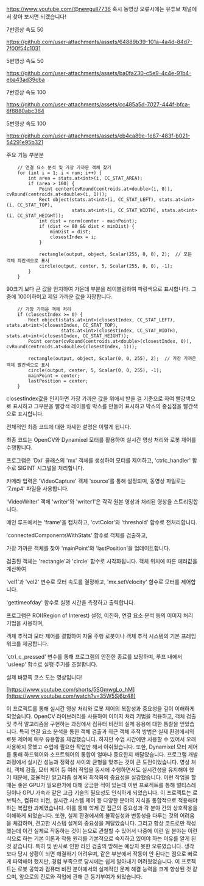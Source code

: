 https://www.youtube.com/@newgull7736 혹시 동영상 오류시에는 유튜브 채널에서 찾아 보시면 되겠습니다!

7번영상 속도 50

https://github.com/user-attachments/assets/64889b39-101a-4a4d-84d7-7f00f54c1031

5번영상 속도 50

https://github.com/user-attachments/assets/ba0fa230-c5e9-4c4e-91b4-eba43ad39cba

7번영상 속도 100

https://github.com/user-attachments/assets/cc485a5d-7027-444f-bfca-8f8880abc364


5번영상 속도 100


https://github.com/user-attachments/assets/eb4ca89e-1e87-483f-b021-54291e95b321

주요 기능 부분분




        // 연결 요소 분석 및 가장 가까운 객체 찾기
        for (int i = 1; i < num; i++) {
            int area = stats.at<int>(i, CC_STAT_AREA);
            if (area > 100) {
                Point center(cvRound(centroids.at<double>(i, 0)), cvRound(centroids.at<double>(i, 1)));
                Rect object(stats.at<int>(i, CC_STAT_LEFT), stats.at<int>(i, CC_STAT_TOP),
                            stats.at<int>(i, CC_STAT_WIDTH), stats.at<int>(i, CC_STAT_HEIGHT));
                int dist = norm(center - mainPoint);
                if (dist <= 80 && dist < minDist) {
                    minDist = dist;
                    closestIndex = i;
                }
                
                rectangle(output, object, Scalar(255, 0, 0), 2);  // 모든 객체 파란색으로 표시
                circle(output, center, 5, Scalar(255, 0, 0), -1);
            }
        }
90크기 보다 큰 값을 안지하여 가운데 부분을 레이블링하여 파랑색으로 표시합니다. 그중에 100이하이고 제일 가까운 값을 저장합니다.


        // 가장 가까운 객체 처리
        if (closestIndex >= 0) {
            Rect object(stats.at<int>(closestIndex, CC_STAT_LEFT), stats.at<int>(closestIndex, CC_STAT_TOP),
                        stats.at<int>(closestIndex, CC_STAT_WIDTH), stats.at<int>(closestIndex, CC_STAT_HEIGHT));
            Point center(cvRound(centroids.at<double>(closestIndex, 0)), cvRound(centroids.at<double>(closestIndex, 1)));
            
            rectangle(output, object, Scalar(0, 0, 255), 2);  // 가장 가까운 객체 빨간색으로 표시
            circle(output, center, 5, Scalar(0, 0, 255), -1);
            mainPoint = center;
            lastPosition = center;
        }

closestIndex값을 인지하면 가장 가까운 값을 위에서 받을 걸 기준으로 하여 빨강색으로 표시하고 그부분을 빨강색 레이블링 박스를 만들어 표시하고 박스의 중심점을 빨간색으로 표시합니다.


전체적인 최종 코드에 대한 자세한 설명은 이렇게 됩니다.

최종 코드는 OpenCV와 Dynamixel 모터를 활용하여 실시간 영상 처리와 로봇 제어를 수행합니다. 

프로그램은 'Dxl' 클래스의 'mx' 객체를 생성하여 모터를 제어하고, 'ctrlc_handler' 함수로 SIGINT 시그널을 처리합니다. 

카메라 입력은 'VideoCapture' 객체 'source'를 통해 설정되며, 동영상 파일로는 '7.mp4' 파일을 사용합니다. 

'VideoWriter' 객체 'writer'와 'writer1'은 각각 원본 영상과 처리된 영상을 스트리밍합니다. 

메인 루프에서는 'frame'을 캡처하고, 'cvtColor'와 'threshold' 함수로 전처리합니다. 

'connectedComponentsWithStats' 함수로 객체를 검출하고, 

가장 가까운 객체를 찾아 'mainPoint'와 'lastPosition'을 업데이트합니다.

검출된 객체는 'rectangle'과 'circle' 함수로 시각화됩니다. 객체 위치에 따른 에러값을 계산하여 

'vel1'과 'vel2' 변수로 모터 속도를 결정하고, 'mx.setVelocity' 함수로 모터를 제어합니다. 

'gettimeofday' 함수로 실행 시간을 측정하고 출력합니다. 

프로그램은 ROI(Region of Interest) 설정, 이진화, 연결 요소 분석 등의 이미지 처리 기법을 사용하며, 

객체 추적과 모터 제어를 결합하여 자율 주행 로봇이나 객체 추적 시스템의 기본 프레임워크를 제공합니다. 

'ctrl_c_pressed' 변수를 통해 프로그램의 안전한 종료를 보장하며, 루프 내에서 'usleep' 함수로 실행 주기를 조절합니다. 

실제 바깥쪽 코스 도는 영상입니다!

[https://www.youtube.com/shorts/5SGmwgLo_hM](https://www.youtube.com/watch?v=35W5Sj6jz48)


이 프로젝트를 통해 실시간 영상 처리와 로봇 제어의 복잡성과 중요성을 깊이 이해하게 되었습니다.
OpenCV 라이브러리를 사용하여 이미지 처리 기법을 적용하고, 객체 검출 및 추적 알고리즘을 구현하는
과정에서 컴퓨터 비전의 실제 응용에 대한 통찰을 얻었습니다. 특히 연결 요소 분석을 통한 객체 검출과
최근 객체 추적 방법은 실제 환경에서의 로봇 제어에 매우 유용함을 체감했습니다. 하지만
수업 시간에만 사용할 수 있어서 오래 사용하지 못했고 수업에 필요한 작업만 해서 아쉬웠습니다.
또한, Dynamixel 모터 제어를 통해 하드웨어와 소프트웨어의 통합이 얼마나 중요한지 깨달았습니다.
프로그램 개발 과정에서 실시간 성능과 정확성 사이의 균형을 맞추는 것이 큰 도전이었습니다.
영상 처리, 객체 검출, 모터 제어 등 여러 작업을 동시에 수행하면서도 실시간성을 유지해야 했기 때문에,
효율적인 알고리즘 설계와 최적화의 중요성을 실감했습니다. 이런 작업을 할 때는 좋은 GPU가 필요한가에 대해 궁금한 적이 있는데
이번 프로젝트를 통해 멀티스레딩이나 GPU 가속과 같은 고급 기술의 필요성도 인식하게 되었습니다.
이 프로젝트는 로보틱스, 컴퓨터 비전, 실시간 시스템 제어 등 다양한 분야의 지식을 통합적으로 적용해야 하는 복잡한 과제였습니다.
이를 통해 학제 간 접근의 중요성과 각 분야 간의 상호작용을 이해하게 되었습니다.
또한, 실제 환경에서의 불확실성과 변동성을 다루는 것의 어려움을 체감하며, 견고한 시스템 설계의 중요성을 깨달았습니다.
그리고 항상 코드로만 작성했는데 이건 실제로 작동하는 것이 눈으로 관찰할 수 있어서 나중에 이런 일 분야는
이런 식으로 하는 기본 이론과 작동 원리를 기본적으로 숙지하고 있어야 하는 이유를 알게 된 것 같습니다.
특히 빛 반사로 인한 라인 검출의 방해는 예상치 못한 오류였습니다. 생각보다 당시 상황이 되면 해결하기 어려우며,
같은 부분에서 작동이 안 된다는 점으로 빠르게 파악해야 했지만, 경험 부족으로 당시에는 쉽게 알아내기 어려웠었습니다.
이 프로젝트는 로봇 공학과 컴퓨터 비전 분야에서의 실제적인 문제 해결 능력을 크게 향상된 것 같으며,
앞으로의 진로와 직업에 관해 큰 동기부여가 되었습니다.


